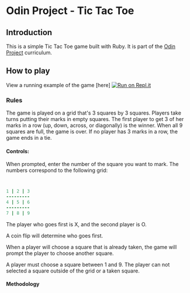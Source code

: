 # Odin Project - Tic Tac Toe

## Introduction

This is a simple Tic Tac Toe game built with Ruby. It is part of the [Odin Project](https://www.theodinproject.com/courses/ruby-programming/lessons/oop) curriculum.

## How to play

View a running example of the game [here] [![Run on Repl.it](https://replit.com/badge/github/pmbyrd/tic-tac-toe.git)](https://replit.com/new/github/pmbyrd/tic-tac-toe.git)

### Rules

The game is played on a grid that's 3 squares by 3 squares.
Players take turns putting their marks in empty squares.
The first player to get 3 of her marks in a row (up, down, across, or diagonally) is the winner.
When all 9 squares are full, the game is over. If no player has 3 marks in a row, the game ends in a tie.   

#### Controls:

When prompted, enter the number of the square you want to mark. The numbers correspond to the following grid:

``` ruby


1 | 2 | 3
---------
4 | 5 | 6
---------
7 | 8 | 9


```

The player who goes first is X, and the second player is O.

A coin flip will determine who goes first.

When a player will choose a square that is already taken, the game will prompt the player to choose another square.

A player must choose a square between 1 and 9.  The player can not selected a square outside of the grid or a taken square.

#### Methodology
